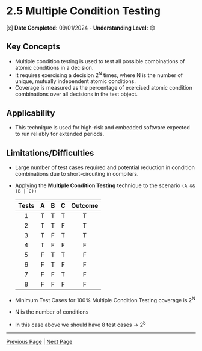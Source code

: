 # 2.5 Multiple Condition Testing

[x] **Date Completed:** 09/01/2024 - **Understanding Level:** 😊

## Key Concepts

- Multiple condition testing is used to test all possible combinations of atomic conditions in a decision.
- It requires exercising a decision 2<sup>N</sup> times, where N is the number of unique, mutually independent atomic conditions.
- Coverage is measured as the percentage of exercised atomic condition combinations over all decisions in the test object.

## Applicability

- This technique is used for high-risk and embedded software expected to run reliably for extended periods.

## Limitations/Difficulties

- Large number of test cases required and potential reduction in condition combinations due to short-circuiting in compilers.

- Applying the **Multiple Condition Testing** technique to the scenario `(A && (B | C))`

  | Tests |  A  |  B  |  C  | Outcome |
  | :---: | :-: | :-: | :-: | :-----: |
  |   1   |  T  |  T  |  T  |    T    |
  |   2   |  T  |  T  |  F  |    T    |
  |   3   |  T  |  F  |  T  |    T    |
  |   4   |  T  |  F  |  F  |    F    |
  |   5   |  F  |  T  |  T  |    F    |
  |   6   |  F  |  T  |  F  |    F    |
  |   7   |  F  |  F  |  T  |    F    |
  |   8   |  F  |  F  |  F  |    F    |

- Minimum Test Cases for 100% Multiple Condition Testing coverage is 2<sup>N</sup>
- N is the number of conditions
- In this case above we should have 8 test cases -> 2<sup>8</sup>

---

[Previous Page](2.4-modified-condition-decision-testing.md) | [Next Page](2.6-basis-path-testing.md)
